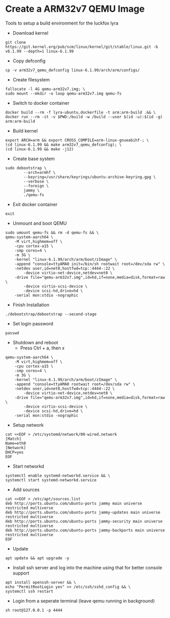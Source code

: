 # Create a ARM32v7 QEMU Image
Tools to setup a build environment for the luckfox lyra

- Download kernel
```
git clone https://git.kernel.org/pub/scm/linux/kernel/git/stable/linux.git -b v6.1.99 --depth=1 linux-6.1.99
```
- Copy defconfig
```
cp -v arm32v7_qemu_defconfig linux-6.1.99/arch/arm/configs/
```
- Create filesystem
```
fallocate -l 4G qemu-arm32v7.img; \
sudo mount --mkdir -o loop qemu-arm32v7.img qemu-fs
```
- Switch to docker container
```
docker build --rm -f lyra-ubuntu.dockerfile -t arm:arm-build .&& \
docker run --rm -it -v $PWD:/build -w /build --user $(id -u):$(id -g) arm:arm-build
```
- Build kernel
```
export ARCH=arm && export CROSS_COMPILE=arm-linux-gnueabihf-; \
(cd linux-6.1.99 && make arm32v7_qemu_defconfig); \
(cd linux-6.1.99 && make -j12)
```
- Create base system
```
sudo debootstrap \
        --arch=armhf \
        --keyring=/usr/share/keyrings/ubuntu-archive-keyring.gpg \
        --verbose \
        --foreign \
        jammy \
        ./qemu-fs
```
- Exit docker container
```
exit
```
- Unmount and boot QEMU
```
sudo umount qemu-fs && rm -d qemu-fs && \
qemu-system-aarch64 \
    -M virt,highmem=off \
    -cpu cortex-a15 \
    -smp cores=4 \
    -m 3G \
    -kernel "linux-6.1.99/arch/arm/boot/zImage" \
    -append "console=ttyAMA0 init=/bin/sh rootwait root=/dev/sda rw" \
    -netdev user,id=net0,hostfwd=tcp::4444-:22 \
        -device virtio-net-device,netdev=net0 \
    -drive file="qemu-arm32v7.img",id=hd,if=none,media=disk,format=raw \
        -device virtio-scsi-device \
        -device scsi-hd,drive=hd \
    -serial mon:stdio -nographic
```
- Finish Installation
```
./debootstrap/debootstrap --second-stage
```
- Set login password
```
passwd
```
- Shutdown and reboot
	- Press Ctrl + a, then x
```
qemu-system-aarch64 \
    -M virt,highmem=off \
    -cpu cortex-a15 \
    -smp cores=4 \
    -m 3G \
    -kernel "linux-6.1.99/arch/arm/boot/zImage" \
    -append "console=ttyAMA0 rootwait root=/dev/sda rw" \
    -netdev user,id=net0,hostfwd=tcp::4444-:22 \
        -device virtio-net-device,netdev=net0 \
    -drive file="qemu-arm32v7.img",id=hd,if=none,media=disk,format=raw \
        -device virtio-scsi-device \
        -device scsi-hd,drive=hd \
    -serial mon:stdio -nographic
```
- Setup network
```
cat <<EOF > /etc/systemd/network/00-wired.network
[Match]
Name=eth0
[Network]
DHCP=yes
EOF
```
- Start networkd
```
systemctl enable systemd-networkd.service && \
systemctl start systemd-networkd.service
```
- Add sources
```
cat <<EOF > /etc/apt/sources.list
deb http://ports.ubuntu.com/ubuntu-ports jammy main universe restricted multiverse
deb http://ports.ubuntu.com/ubuntu-ports jammy-updates main universe restricted multiverse
deb http://ports.ubuntu.com/ubuntu-ports jammy-security main universe restricted multiverse
deb http://ports.ubuntu.com/ubuntu-ports jammy-backports main universe restricted multiverse
EOF
```
- Update
```
apt update && apt upgrade -y
```
- Install ssh server and log into the machine using that for better console support
```
apt install openssh-server && \
echo "PermitRootLogin yes" >> /etc/ssh/sshd_config && \
systemctl ssh restart
```
- Login from a seperate terminal (leave qemu running in background)
```
sh root@127.0.0.1 -p 4444
```